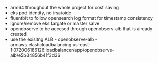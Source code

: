 - arm64 throughout the whole project for cost saving
- eks pod identity, no irsa/oidc
- fluentbit to follow opensearch log format for timestamp consistency
- ignore/remove eks fargate or master salve
- openobserve to be accesed through openobserv-alb that is already created
- use the exisitng ALB - openobserve-alb - arn:aws:elasticloadbalancing:us-east-1:072006186126:loadbalancer/app/openobserve-alb/e5b34856b41f3d36
 


